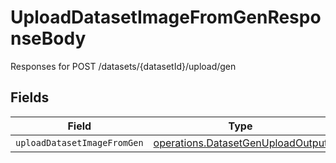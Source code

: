 # UploadDatasetImageFromGenResponseBody

Responses for POST /datasets/{datasetId}/upload/gen


## Fields

| Field                                                                                  | Type                                                                                   | Required                                                                               | Description                                                                            |
| -------------------------------------------------------------------------------------- | -------------------------------------------------------------------------------------- | -------------------------------------------------------------------------------------- | -------------------------------------------------------------------------------------- |
| `uploadDatasetImageFromGen`                                                            | [operations.DatasetGenUploadOutput](../../models/operations/datasetgenuploadoutput.md) | :heavy_minus_sign:                                                                     | N/A                                                                                    |